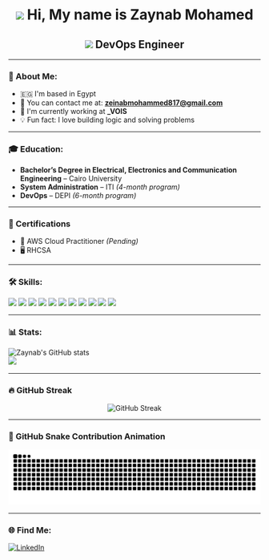 <h1 align="center">
  <img src="https://raw.githubusercontent.com/MartinHeinz/MartinHeinz/master/wave.gif" width="40px">
  Hi, My name is Zaynab Mohamed
</h1>

<h2 align="center">
  <img src="https://cdn.jsdelivr.net/gh/devicons/devicon/icons/devicon/devicon-original.svg" width="30px" /> DevOps Engineer
</h2>

---

### 📍 About Me:

- 🇪🇬 I'm based in Egypt  
- 📧 You can contact me at: **zeinabmohammed817@gmail.com**  
- 🏢 I'm currently working at **_VOIS**  
- 💡 Fun fact: I love building logic and solving problems  

---

### 🎓 Education:

- **Bachelor’s Degree in Electrical, Electronics and Communication Engineering** – Cairo University  
- **System Administration** – ITI *(4-month program)*  
- **DevOps** – DEPI *(6-month program)*  

---

### 📜 Certifications

- 🧠 AWS Cloud Practitioner *(Pending)*  
- 🖥️ RHCSA  

---

### 🛠️ Skills:

<p align="left">
  <img src="https://img.shields.io/badge/AWS-232F3E?style=for-the-badge&logo=amazon-aws&logoColor=white"/>
  <img src="https://img.shields.io/badge/-Docker-2496ED?style=for-the-badge&logo=docker&logoColor=white"/>
  <img src="https://img.shields.io/badge/-Kubernetes-326CE5?style=for-the-badge&logo=kubernetes&logoColor=white"/>
  <img src="https://img.shields.io/badge/-Ansible-000000?style=for-the-badge&logo=ansible&logoColor=white"/>
  <img src="https://img.shields.io/badge/-Jenkins-D24939?style=for-the-badge&logo=jenkins&logoColor=white"/>
  <img src="https://img.shields.io/badge/-Git-F05032?style=for-the-badge&logo=git&logoColor=white"/>
  <img src="https://img.shields.io/badge/-GitHub-181717?style=for-the-badge&logo=github&logoColor=white"/>
  <img src="https://img.shields.io/badge/-Linux-FCC624?style=for-the-badge&logo=linux&logoColor=black"/>
  <img src="https://img.shields.io/badge/-Terraform-623CE4?style=for-the-badge&logo=terraform&logoColor=white"/>
  <img src="https://img.shields.io/badge/-Helm-0F1689?style=for-the-badge&logo=helm&logoColor=white"/>
  <img src="https://img.shields.io/badge/-ArgoCD-FE5000?style=for-the-badge&logo=argo&logoColor=white"/>
</p>

---

### 📊 Stats:

<p align="left">
  <img src="https://github-readme-stats.vercel.app/api?username=ZaynabMohammed&show_icons=true&theme=dark" alt="Zaynab's GitHub stats"/>
  <br>
  <img src="https://github-readme-stats.vercel.app/api/top-langs/?username=ZaynabMohammed&layout=compact&theme=dark"/>
</p>

---

### 🔥 GitHub Streak

<p align="center">
  <img src="https://streak-stats.demolab.com/?user=ZaynabMohammed&theme=dark" alt="GitHub Streak"/>
</p>

---

### 🐍 GitHub Snake Contribution Animation

<div align="center">
  <img src="https://github.com/ZaynabMohammed/ZaynabMohammed/blob/output/github-contribution-grid-snake-dark.svg" alt="GitHub Snake dark animation" />
</div>

---

### 🌐 Find Me:

[![LinkedIn](https://img.shields.io/badge/-LinkedIn-0077B5?style=for-the-badge&logo=linkedin&logoColor=white)](https://www.linkedin.com/in/zeinab-azaz/)
